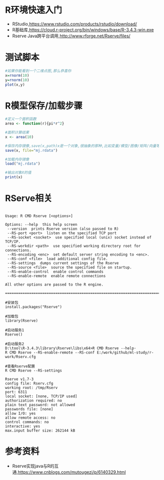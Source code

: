 
# R环境快速入门
- RStudio,https://www.rstudio.com/products/rstudio/download/
- R基础库,https://cloud.r-project.org/bin/windows/base/R-3.4.3-win.exe
- Rserve Java跨平台调用,http://www.rforge.net/Rserve/files/

# 测试脚本
```r
#如果你能看到一个二维点图,那么恭喜你
x=rnorm(10)
y=rnorm(10)
plot(x,y)
```

# R模型保存/加载步骤
```r
#定义一个面积函数
area <- function(r){pi*r^2}

#面积计算结果
x <- area(10)

#保存内存镜像,save(x,path)x是一个对象,很抽象的那种,比如变量/模型/图像/矩阵/向量等等
save(x, file="mj.rdata")

#加载内存镜像
load("mj.rdata")

#输出对象X的值
print(x)

```

# RServe相关
```

Usage: R CMD Rserve [<options>]

Options: --help  this help screen
 --version  prints Rserve version (also passed to R)
 --RS-port <port>  listen on the specified TCP port
 --RS-socket <socket>  use specified local (unix) socket instead of TCP/IP.
 --RS-workdir <path>  use specified working directory root for connections.
 --RS-encoding <enc>  set default server string encoding to <enc>.
 --RS-conf <file>  load additional config file.
 --RS-settings  dumps current settings of the Rserve
 --RS-source <file>  source the specified file on startup.
 --RS-enable-control  enable control commands
 --RS-enable-remote  enable remote connections

All other options are passed to the R engine.

===============================================================================

#安装包
install.packages("Rserve")

#加载包
library(Rserve)

#启动服务1
Rserve()

#启动服务2
D:\tool\R-3.4.3\library\Rserve\libs\x64>R CMD Rserve --help·
R CMD Rserve --RS-enable-remote --RS-conf E:/work/github/ml-study/r-work/Rserv.cfg

#查看Rserve配置
R CMD Rserve --RS-settings

Rserve v1.7-3
config file: Rserv.cfg
working root: /tmp/Rserv
port: 6311
local socket: [none, TCP/IP used]
authorization required: no
plain text password: not allowed
passwords file: [none]
allow I/O: yes
allow remote access: no
control commands: no
interactive: yes
max.input buffer size: 262144 kB
```

# 参考资料
- Rserve实现java与R的互通,https://www.cnblogs.com/mutougezi/p/6140329.html
